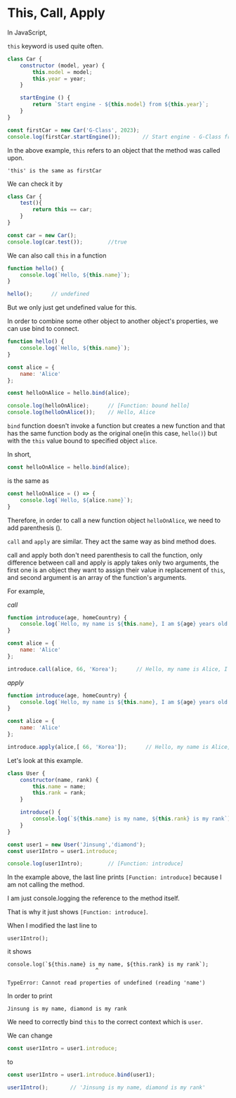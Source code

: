 # This, Call, Apply

In JavaScript, 

`this` keyword is used quite often.

```js
class Car {
    constructor (model, year) {
        this.model = model;
        this.year = year;
    }

    startEngine () {
        return `Start engine - ${this.model} from ${this.year}`;
    }
}

const firstCar = new Car('G-Class', 2023);
console.log(firstCar.startEngine());       // Start engine - G-Class from 2023
```

In the above example, `this` refers to an object that the method was called upon.

```
'this' is the same as firstCar
```

We can check it by

```js
class Car {
    test(){
        return this == car;
    }
}

const car = new Car();
console.log(car.test());        //true
```

We can also call `this` in a function

```js
function hello() {
    console.log(`Hello, ${this.name}`);
}

hello();      // undefined
```

But we only just get undefined value for this.

In order to combine some other object to another object's properties, we can use bind to connect.

```js
function hello() {
    console.log(`Hello, ${this.name}`);
}

const alice = {
    name: 'Alice'
};

const helloOnAlice = hello.bind(alice);

console.log(helloOnAlice);      // [Function: bound hello]
console.log(helloOnAlice());    // Hello, Alice
```


`bind` function doesn't invoke a function but creates a new function and that has the same function body as the original one(in this case, `hello()`) but with the `this` value bound to specified object `alice`.

In short,

```js
const helloOnAlice = hello.bind(alice);
```

is the same as 

```js
const helloOnAlice = () => {
    console.log(`Hello, ${alice.name}`);
}
```

Therefore, in order to call a new function object `helloOnAlice`, we need to add parenthesis ().

`call` and `apply` are similar. They act the same way as bind method does. 

call and apply both don't need parenthesis to call the function, only difference between call and apply is apply takes only two arguments, the first one is an object they want to assign their value in replacement of `this`, and second argument is an array of the function's arguments.

For example,

<em>call</em>

```js
function introduce(age, homeCountry) {
    console.log(`Hello, my name is ${this.name}, I am ${age} years old from ${homeCountry}`);
}

const alice = {
    name: 'Alice'
};

introduce.call(alice, 66, 'Korea');      // Hello, my name is Alice, I am 66 years old from Korea
```

<em>apply</em>

```js
function introduce(age, homeCountry) {
    console.log(`Hello, my name is ${this.name}, I am ${age} years old from ${homeCountry}`);
}

const alice = {
    name: 'Alice'
};

introduce.apply(alice,[ 66, 'Korea']);      // Hello, my name is Alice, I am 66 years old from Korea
```


Let's look at this example.

```js
class User {
    constructor(name, rank) {
        this.name = name;
        this.rank = rank;
    }

    introduce() {
        console.log(`${this.name} is my name, ${this.rank} is my rank`);
    }
}

const user1 = new User('Jinsung','diamond');
const user1Intro = user1.introduce;

console.log(user1Intro);        // [Function: introduce]
```

In the example above, the last line prints `[Function: introduce]` because I am not calling the method.

I am just console.logging the reference to the method itself.

That is why it just shows `[Function: introduce]`.

When I modified the last line to 

```
user1Intro();
```

it shows

```
console.log(`${this.name} is my name, ${this.rank} is my rank`);
                            ^

TypeError: Cannot read properties of undefined (reading 'name')
```

In order to print 

```
Jinsung is my name, diamond is my rank
```

We need to correctly bind `this` to the correct context which is `user`.

We can change 

```js
const user1Intro = user1.introduce;
```

to

```js
const user1Intro = user1.introduce.bind(user1);

user1Intro();       // 'Jinsung is my name, diamond is my rank'
```
